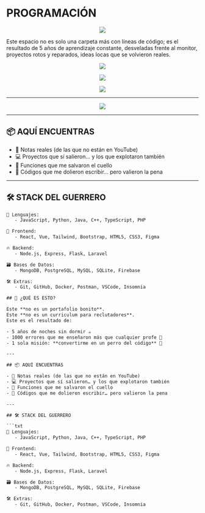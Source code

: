 # PROGRAMACIÓN
<p align="center">
  <img src="https://readme-typing-svg.herokuapp.com?font=Fira+Code&size=25&pause=1000&color=00FFD1&center=true&vCenter=true&width=800&lines=🚧+++++++l+++++Repositorio+contiene+5+a%C3%B1os+de+aprendizaje+en+programacion;🔥+Errores,+éxitos+y+código+que+me+marcaron;👨‍💻+Aquí+se+rompe+y+se+reconstruye+con+prop%C3%B3sito" />
</p>

<!-- Arte ASCII personalizado -->

Este espacio no es solo una carpeta más con líneas de código; es el resultado de 5 años de aprendizaje constante, desveladas frente al monitor, proyectos rotos y reparados, ideas locas que se volvieron reales.

<!-- Encabezado con estilo -->
<p align="center">
  <img src="https://readme-typing-svg.herokuapp.com?font=Fira+Code&size=24&pause=1000&color=00F7FF&width=700&lines=💻+5+A%C3%91OS+DE+C%C3%93DIGO+REAL;🔥+MI+CAMINO+EN+LA+PROGRAMACI%C3%93N;🚀+APRENDIENDO+%2B+ROMPIENDO+%2B+AVANZANDO" />
</p>


<p align="center">
  <img src="https://readme-typing-svg.herokuapp.com?font=JetBrains+Mono&size=26&pause=1000&color=00FFB2&center=true&vCenter=true&width=800&lines=%F0%9F%94%AA+5+A%C3%91OS+DOMANDO+EL+C%C3%93DIGO;FULL+STACK+SIN+MIEDO+AL+BUG;ESTE+REPO+NO+ES+CURRICULUM...+ES+LEGADO" />
</p>

<!-- Encabezado brutal y animado -->

<p align="center">
  <img src="https://readme-typing-svg.herokuapp.com?font=Fira+Code&size=28&pause=1000&color=F70000&center=true&vCenter=true&width=900&lines=%F0%9F%94%A5+5+A%C3%91OS+DE+PURO+C%C3%93DIGO+SIN+FILTROS;FULLSTACK+HECHO+EN+LA+CALLE+Y+LA+PR%C3%81CTICA;NO+ES+UN+REPO...+ES+UNA+DECLARACI%C3%93N+DE+GUERRA" />
</p>



---
<p align="center">
  <img src="https://readme-typing-svg.herokuapp.com?font=Fira+Code&size=26&pause=1000&color=F70000&center=true&vCenter=true&multiline=true&width=1000&lines=🚀+ESTO+NO+ES+UN+PORTAFOLIO+BONITO;😤+NO+ES+UN+CV+PA'+RECLUTADORES;🔥+ESTO+ES+EL+RESULTADO+DE+5+A%C3%91OS+DE+GUERRA;☕+NOCHES+SIN+DORMIR,+1000+ERRORES,+Y+NINGUNA+RENUNCIA;🐺+MI+MISIÓN:+CONVERTIRME+EN+UN+PERRO+DEL+C%C3%93DIGO" />
</p>

---

## 📦 AQUÍ ENCUENTRAS

- 🧠 Notas reales (de las que no están en YouTube)  
- 💻 Proyectos que sí salieron… y los que explotaron también  
- 🔩 Funciones que me salvaron el cuello  
- 🤕 Códigos que me dolieron escribir… pero valieron la pena  

---

## 🛠️ STACK DEL GUERRERO

```txt
💬 Lenguajes:
   - JavaScript, Python, Java, C++, TypeScript, PHP

🧱 Frontend:
   - React, Vue, Tailwind, Bootstrap, HTML5, CSS3, Figma

🔥 Backend:
   - Node.js, Express, Flask, Laravel

🗃️ Bases de Datos:
   - MongoDB, PostgreSQL, MySQL, SQLite, Firebase

🛠️ Extras:
   - Git, GitHub, Docker, Postman, VSCode, Insomnia

## 🧨 ¿QUÉ ES ESTO?

Este **no es un portafolio bonito**.  
Este **no es un curriculum para reclutadores**.  
Este es el resultado de:

- 5 años de noches sin dormir ☕  
- 1000 errores que me enseñaron más que cualquier profe 🤬  
- 1 sola misión: **convertirme en un perro del código** 🐺  

---

## 📦 AQUÍ ENCUENTRAS

- 🧠 Notas reales (de las que no están en YouTube)
- 💻 Proyectos que sí salieron… y los que explotaron también
- 🔩 Funciones que me salvaron el cuello
- 🤕 Códigos que me dolieron escribir… pero valieron la pena

---

## 🛠️ STACK DEL GUERRERO

```txt
💬 Lenguajes:
   - JavaScript, Python, Java, C++, TypeScript, PHP

🧱 Frontend:
   - React, Vue, Tailwind, Bootstrap, HTML5, CSS3, Figma

🔥 Backend:
   - Node.js, Express, Flask, Laravel

🗃️ Bases de Datos:
   - MongoDB, PostgreSQL, MySQL, SQLite, Firebase

🛠️ Extras:
   - Git, GitHub, Docker, Postman, VSCode, Insomnia











